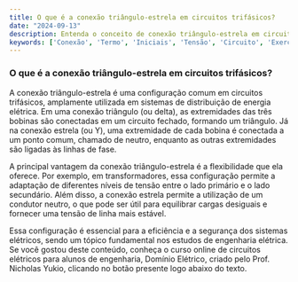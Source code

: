 ```yaml
---
title: O que é a conexão triângulo-estrela em circuitos trifásicos?
date: "2024-09-13"
description: Entenda o conceito de conexão triângulo-estrela em circuitos trifásicos e sua importância na engenharia elétrica.
keywords: ['Conexão', 'Termo', 'Iniciais', 'Tensão', 'Circuito', 'Exercício', 'Triângulo-Estrela']
---
```


### O que é a conexão triângulo-estrela em circuitos trifásicos?

A conexão triângulo-estrela é uma configuração comum em circuitos trifásicos, amplamente utilizada em sistemas de distribuição de energia elétrica. Em uma conexão triângulo (ou delta), as extremidades das três bobinas são conectadas em um circuito fechado, formando um triângulo. Já na conexão estrela (ou Y), uma extremidade de cada bobina é conectada a um ponto comum, chamado de neutro, enquanto as outras extremidades são ligadas às linhas de fase.

A principal vantagem da conexão triângulo-estrela é a flexibilidade que ela oferece. Por exemplo, em transformadores, essa configuração permite a adaptação de diferentes níveis de tensão entre o lado primário e o lado secundário. Além disso, a conexão estrela permite a utilização de um condutor neutro, o que pode ser útil para equilibrar cargas desiguais e fornecer uma tensão de linha mais estável.

Essa configuração é essencial para a eficiência e a segurança dos sistemas elétricos, sendo um tópico fundamental nos estudos de engenharia elétrica. Se você gostou deste conteúdo, conheça o curso online de circuitos elétricos para alunos de engenharia, Domínio Elétrico, criado pelo Prof. Nicholas Yukio, clicando no botão presente logo abaixo do texto.